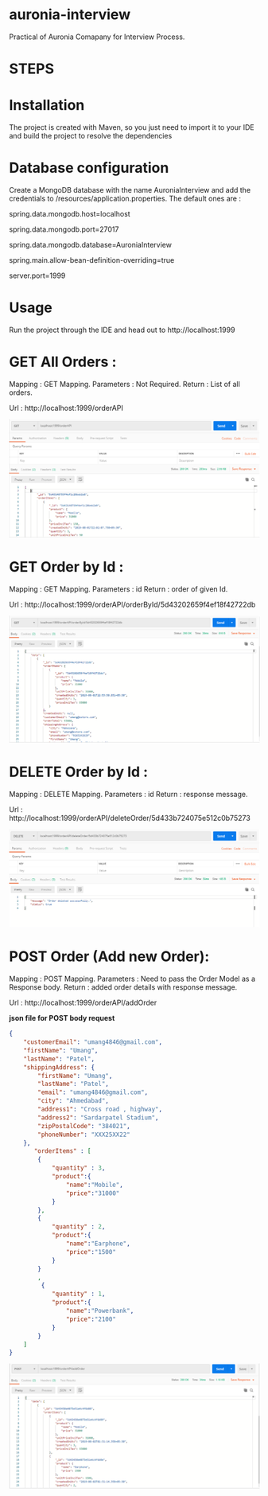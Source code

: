 # auronia-interview
Practical of Auronia Comapany for Interview Process.


# STEPS

# Installation

The project is created with Maven, so you just need to import it to your IDE and build the project to resolve the dependencies

# Database configuration

Create a MongoDB database with the name AuroniaInterview and add the credentials to /resources/application.properties.
The default ones are :

spring.data.mongodb.host=localhost

spring.data.mongodb.port=27017

spring.data.mongodb.database=AuroniaInterview

spring.main.allow-bean-definition-overriding=true

server.port=1999

# Usage

Run the project through the IDE and head out to http://localhost:1999

# GET All Orders :

Mapping : GET Mapping.
Parameters : Not Required.
Return : List of all orders.

Url : http://localhost:1999/orderAPI

![alt text](https://github.com/umang4846/auronia-interview/blob/master/getAllOrders.PNG)


# GET Order by Id :

Mapping : GET Mapping.
Parameters : id
Return : order of given Id.

Url : http://localhost:1999/orderAPI/orderById/5d43202659f4ef18f42722db

![alt text](https://github.com/umang4846/auronia-interview/blob/master/getOrderById.PNG)

# DELETE Order by Id :

Mapping : DELETE Mapping.
Parameters : id
Return : response message.

Url : http://localhost:1999/orderAPI/deleteOrder/5d433b724075e512c0b75273

![alt text](https://github.com/umang4846/auronia-interview/blob/master/deleteById.PNG)

# POST Order (Add new Order):

Mapping : POST Mapping.
Parameters : Need to pass the Order Model as a Response body.
Return : added order details with response message.

Url : http://localhost:1999/orderAPI/addOrder

**json file for POST body request**
```json
{  
    "customerEmail": "umang4846@gmail.com",
    "firstName": "Umang",
    "lastName": "Patel",
    "shippingAddress": {
        "firstName": "Umang",
        "lastName": "Patel",
        "email": "umang4846@gmail.com",
        "city": "Ahmedabad",
        "address1": "Cross road , highway",
        "address2": "Sardarpatel Stadium",
        "zipPostalCode": "384021",
        "phoneNumber": "XXX25XX22"
    },
       "orderItems" : [ 
        {
            "quantity" : 3,
            "product":{
            	"name":"Mobile",
            	"price":"31000"
            }
        },
        {
            "quantity" : 2,
            "product":{
            	"name":"Earphone",
            	"price":"1500"
            }
        }
        ,
         {
            "quantity" : 1,
            "product":{
            	"name":"Powerbank",
            	"price":"2100"
            }
        }
    ]
}
```

![alt text](https://github.com/umang4846/auronia-interview/blob/master/addOrder.PNG)

